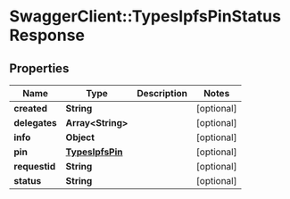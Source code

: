 # SwaggerClient::TypesIpfsPinStatusResponse

## Properties
Name | Type | Description | Notes
------------ | ------------- | ------------- | -------------
**created** | **String** |  | [optional] 
**delegates** | **Array&lt;String&gt;** |  | [optional] 
**info** | **Object** |  | [optional] 
**pin** | [**TypesIpfsPin**](TypesIpfsPin.md) |  | [optional] 
**requestid** | **String** |  | [optional] 
**status** | **String** |  | [optional] 


